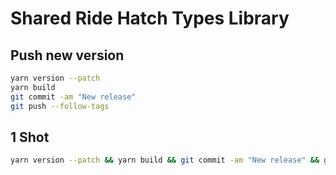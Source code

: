 # Shared Ride Hatch Types Library

## Push new version

```sh
yarn version --patch
yarn build
git commit -am "New release"
git push --follow-tags
```

## 1 Shot
```sh
yarn version --patch && yarn build && git commit -am "New release" && git push --follow-tags
```